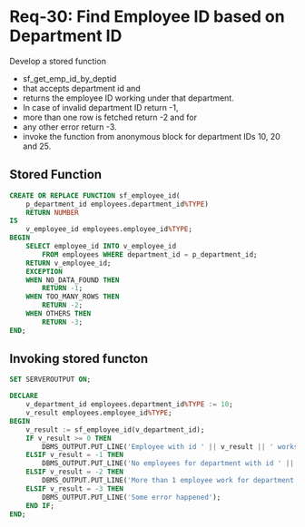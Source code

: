 # Req-30: Find Employee ID based on Department ID
Develop a stored function 
- sf_get_emp_id_by_deptid 
- that accepts department id and 
- returns the employee ID working under that department. 
- In case of invalid department ID return -1, 
- more than one row is fetched return -2 and for 
- any other error return -3.
- invoke the function from anonymous block for department IDs 10, 20 and 25.

## Stored Function

```sql
CREATE OR REPLACE FUNCTION sf_employee_id(
    p_department_id employees.department_id%TYPE)
    RETURN NUMBER
IS
    v_employee_id employees.employee_id%TYPE;
BEGIN
    SELECT employee_id INTO v_employee_id
        FROM employees WHERE department_id = p_department_id;
    RETURN v_employee_id;
    EXCEPTION
    WHEN NO_DATA_FOUND THEN
        RETURN -1;
    WHEN TOO_MANY_ROWS THEN
        RETURN -2;
    WHEN OTHERS THEN
        RETURN -3;
END;
```

## Invoking stored functon

```sql
SET SERVEROUTPUT ON;

DECLARE
    v_department_id employees.department_id%TYPE := 10;
    v_result employees.employee_id%TYPE;
BEGIN
    v_result := sf_employee_id(v_department_id);
    IF v_result >= 0 THEN
        DBMS_OUTPUT.PUT_LINE('Employee with id ' || v_result || ' works for department with id ' || v_department_id);
    ELSIF v_result = -1 THEN
        DBMS_OUTPUT.PUT_LINE('No employees for department with id ' || v_department_id);
    ELSIF v_result = -2 THEN
        DBMS_OUTPUT.PUT_LINE('More than 1 employee work for department with id ' || v_department_id);
    ELSIF v_result = -3 THEN
        DBMS_OUTPUT.PUT_LINE('Some error happened');
    END IF;
END;
``` 